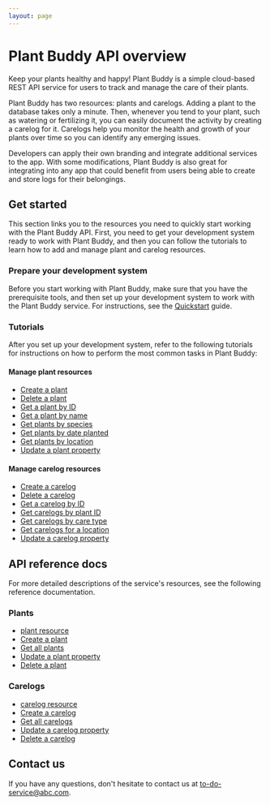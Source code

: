 ```yaml
---
layout: page
---
```


# Plant Buddy API overview

Keep your plants healthy and happy! Plant Buddy is a simple cloud-based REST API service for users to track and manage the care of their plants.

Plant Buddy has two resources: plants and carelogs. Adding a plant to the database takes only a minute. Then, whenever you tend to your plant, such as watering or fertilizing it, you can easily document the activity by creating a carelog for it. Carelogs help you monitor the health and growth of your plants over time so you can identify any emerging issues.

Developers can apply their own branding and integrate additional services to the app. With some modifications, Plant Buddy is also great for integrating into any app that could benefit from users being able to create and store logs for their belongings.

## Get started

This section links you to the resources you need to quickly start working with the Plant Buddy API. First, you need to get your development system ready to work with Plant Buddy, and then you can follow the tutorials to learn how to add and manage plant and carelog resources.

### Prepare your development system

Before you start working with Plant Buddy, make sure that you have the prerequisite tools, and then set up your development system to work with the Plant Buddy service. For instructions, see the [Quickstart](tutorials/quickstart.md) guide.

### Tutorials

After you set up your development system, refer to the following tutorials for instructions on how to perform the most common tasks in Plant Buddy:

#### Manage plant resources

* [Create a plant](tutorials/create-a-plant.md)
* [Delete a plant](tutorials/delete-a-plant.md)
* [Get a plant by ID](tutorials/get-plant-by-id.md)
* [Get a plant by name](tutorials/get-plant-by-name.md)
* [Get plants by species](tutorials/get-plants-by-species.md)
* [Get plants by date planted](tutorials/get-plants-by-date-planted.md)
* [Get plants by location](tutorials/get-plants-by-location.md)
* [Update a plant property](tutorials/update-plant-property.md)

#### Manage carelog resources

* [Create a carelog](tutorials/create-a-carelog.md)
* [Delete a carelog](tutorials/delete-a-carelog.md)
* [Get a carelog by ID](tutorials/get-carelog-by-id.md)
* [Get carelogs by plant ID](tutorials/get-carelogs-by-plant-id.md)
* [Get carelogs by care type](tutorials/get-carelogs-by-title.md)
* [Get carelogs for a location](tutorials/get-carelogs-for-location.md)
* [Update a carelog property](tutorials/update-carelog-property.md)

## API reference docs

For more detailed descriptions of the service's resources, see the following reference documentation.

### Plants

* [plant resource](api/plant.md)
* [Create a plant](plants-create-plant.md)
* [Get all plants](plants-get-all-plants.md)
* [Update a plant property](plants-update-plant-property.md)
* [Delete a plant](plants-delete-plant.md)

### Carelogs

* [carelog resource](api/carelog.md)
* [Create a carelog](carelogs-create-carelog.md)
* [Get all carelogs](carelogs-get-all-carelogs.md)
* [Update a carelog property](carelogs-update-carelog-property.md)
* [Delete a carelog](carelogs-delete-carelog.md)


## Contact us

If you have any questions, don't hesitate to contact us at [to-do-service\@abc.com](mailto:#@#.com?subject=Test).
